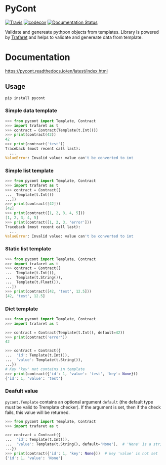 # PyCont
[![Travis](https://img.shields.io/travis/numpy/numpy/master.svg?label=Travis%20CI)](
    https://travis-ci.org/github/AlexeyPichugin/pycont)
[![codecov](https://codecov.io/gh/numpy/numpy/branch/master/graph/badge.svg)](
    https://codecov.io/gh/AlexeyPichugin/pycont)
[![Documentation Status](https://readthedocs.org/projects/pycont/badge/?version=latest)](
  https://pycont.readthedocs.io/en/latest/?badge=latest)

Validate and genereate pythpon objects from templates. 
Library is powered by [Trafaret](https://github.com/Deepwalker/trafaret) and helps to validate and genereate data from template.

# Documentation
https://pycont.readthedocs.io/en/latest/index.html

## Usage
```sh
pip install pycont
```


### Simple data template
```python
>>> from pycont import Template, Contract
>>> import trafaret as t
>>> contract = Contract(Template(t.Int()))
>>> print(contract(42))
42
>>> print(contract('test'))
Traceback (most recent call last):
  ...
ValueError: Invalid value: value can't be converted to int
```

### Simple list template
```python
>>> from pycont import Template, Contract
>>> import trafaret as t
>>> contract = Contract([
...  Template(t.Int())
...])
>>> print(contract([42]))
[42]
>>> print(contract([1, 2, 3, 4, 5]))
[1, 2, 3, 4, 5]
>>> print(contract([1, 2, 3, 'error']))
Traceback (most recent call last):
  ...
ValueError: Invalid value: value can't be converted to int
```

### Static list template
```python
>>> from pycont import Template, Contract
>>> import trafaret as t
>>> contract = Contract([
...  Template(t.Int()),
...  Template(t.String()),
...  Template(t.Float()),
...])
>>> print(contract([42, 'test', 12.5]))
[42, 'test', 12.5]
```

### Dict template
```python
>>> from pycont import Template, Contract
>>> import trafaret as t

>>> contract = Contract(Template(t.Int(), default=42))
>>> print(contract('error'))
42

>>> contract = Contract({
...  'id': Template(t.Int()),
...  'value': Template(t.String()),
...})
# Key 'key' not contains in template
>>> print(contract({'id': 1, 'value': 'test', 'key': None}))
{'id': 1, 'value': 'test'}
```

### Deafult value
`pycont.Template` contains an optional argument `default` (the default type must be valid to Tremplate checker). If the argument is set, then if the check fails, this value will be returned.

```python
>>> from pycont import Template, Contract
>>> import trafaret as t

>>> contract = Contract({
...  'id': Template(t.Int()),
...  'value': Template(t.String(), default='None'),  # 'None' is a string
...})
>>> print(contract({'id': 1, 'key': None}))  # key 'value' is not set
{'id': 1, 'value': 'None'}
```
